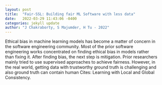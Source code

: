 ```yaml
---
layout: post
title:  "Fair-SSL: Building fair ML Software with less data"
date:   2022-03-29 11:43:06 -0400
categories: jekyll update
author: "J Chakraborty, S Majumder, H Tu - 2022"
---
```

Ethical bias in machine learning models has become a matter of concern in the software engineering community. Most of the prior software engineering works concentrated on finding ethical bias in models rather than fixing it. After finding bias, the next step is mitigation. Prior researchers mainly tried to use supervised approaches to achieve fairness. However, in the real world, getting data with trustworthy ground truth is challenging and also ground truth can contain human Cites: Learning with Local and Global Consistency.